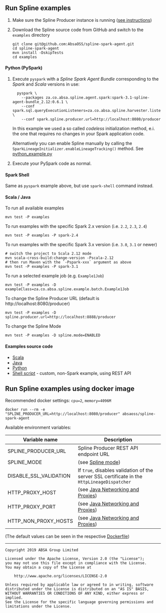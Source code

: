## Run Spline examples 

1. Make sure the Spline Producer instance is running ([see instructions](https://absaoss.github.io/spline/#start-spline-server))

2. Download the Spline source code from GitHub and switch to the `examples` directory     
    ```shell script
    git clone git@github.com:AbsaOSS/spline-spark-agent.git
    cd spline-spark-agent
    mvn install -DskipTests
    cd examples
    ```

#### Python (PySpark)

1. Execute `pyspark` with a _Spline Spark Agent Bundle_ corresponding to the _Spark_ and _Scala_ versions in use:
    ```shell script
      pyspark \
        --packages za.co.absa.spline.agent.spark:spark-3.1-spline-agent-bundle_2.12:0.6.1 \
        --conf spark.sql.queryExecutionListeners=za.co.absa.spline.harvester.listener.SplineQueryExecutionListener \
        --conf spark.spline.producer.url=http://localhost:8080/producer
    ```
   In this example we used a so called _codeless_ initialization method, 
   e.i. the one that requires no changes in your Spark application code.
    
   Alternatively you can enable Spline manually by calling the `SparkLineageInitializer.enableLineageTracking()` method.
   See [python_example.py](src/main/python/python_example.py)
   
2. Execute your PySpark code as normal.

#### Spark Shell

Same as `pyspark` example above, but use `spark-shell` command instead.

#### Scala / Java

To run all available examples
```shell script
mvn test -P examples
```

To run examples with the specific Spark 2.x version (i.e. `2.2`, `2.3`, `2.4`)
```shell script
mvn test -P examples -P spark-2.4
```

To run examples with the specific Spark 3.x version (i.e. `3.0`, `3.1` or newer)
```shell script
# switch the project to Scala 2.12 mode
mvn scala-cross-build:change-version -Pscala-2.12
# then run Maven with the `-Pspark-xxx` argument as above 
mvn test -P examples -P spark-3.1
```

To run a selected example job (e.g. `Example1Job`)
```shell script
mvn test -P examples -D exampleClass=za.co.absa.spline.example.batch.Example1Job
``` 

To change the Spline Producer URL (default is http://localhost:8080/producer)
```shell script
mvn test -P examples -D spline.producer.url=http://localhost:8888/producer
```

To change the Spline Mode
```shell script
mvn test -P examples -D spline.mode=ENABLED
```


#### Examples source code
  - [Scala](src/main/scala/za/co/absa/spline/example/)
  - [Java](src/main/java/za/co/absa/spline/example/)
  - [Python](src/main/python/)
  - [Shell script](src/main/shell/) - custom, non-Spark example, using REST API

## Run Spline examples using docker image

Recommended docker settings: `cpu=2`, `memory=4096M`

 ```shell script
docker run --rm -e "SPLINE_PRODUCER_URL=http://localhost:8080/producer" absaoss/spline-spark-agent
 ```

Available environment variables:

| Variable name          | Description                                                                                                  |
|------------------------|--------------------------------------------------------------------------------------------------------------|
| SPLINE_PRODUCER_URL    | Spline Producer REST API endpoint URL                                                                        |
| SPLINE_MODE            | (see [Spline mode](../README.md#properties))                                                                 |
| DISABLE_SSL_VALIDATION | If `true`, disables validation of the server SSL certificate in the `HttpLineageDispatcher`                  |
| HTTP_PROXY_HOST        | (see [Java Networking and Proxies](https://docs.oracle.com/javase/8/docs/technotes/guides/net/proxies.html)) |
| HTTP_PROXY_PORT        | (see [Java Networking and Proxies](https://docs.oracle.com/javase/8/docs/technotes/guides/net/proxies.html)) |
| HTTP_NON_PROXY_HOSTS   | (see [Java Networking and Proxies](https://docs.oracle.com/javase/8/docs/technotes/guides/net/proxies.html)) |

(The default values can be seen in the respective [Dockerfile](../Dockerfile))

---

    Copyright 2019 ABSA Group Limited
    
    Licensed under the Apache License, Version 2.0 (the "License");
    you may not use this file except in compliance with the License.
    You may obtain a copy of the License at
    
        http://www.apache.org/licenses/LICENSE-2.0
    
    Unless required by applicable law or agreed to in writing, software
    distributed under the License is distributed on an "AS IS" BASIS,
    WITHOUT WARRANTIES OR CONDITIONS OF ANY KIND, either express or implied.
    See the License for the specific language governing permissions and
    limitations under the License.
